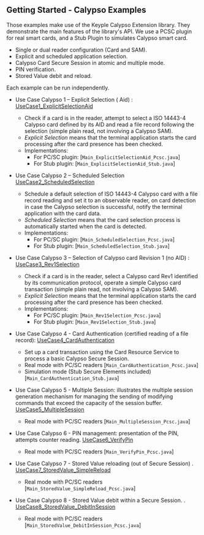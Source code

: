 Getting Started - Calypso Examples
---

Those examples make use of the Keyple Calypso Extension library. They demonstrate the main features of the library's
API. We use a PCSC plugin for real smart cards, and a Stub Plugin to simulates Calypso smart card.

* Single or dual reader configuration (Card and SAM).
* Explicit and scheduled application selection.
* Calypso Card Secure Session in atomic and multiple mode.
* PIN verification.
* Stored Value debit and reload.

Each example can be run independently.

* Use Case Calypso 1 – Explicit Selection (
  Aid) : [UseCase1_ExplicitSelectionAid](https://github.com/eclipse/keyple-card-calypso-lib/tree/main/examples/src/main/java/org/eclipse/keyple/card/calypso/examples/UseCase1_ExplicitSelectionAid)
    * Check if a card is in the reader, attempt to select a ISO 14443-4 Calypso card defined by its AID and read a file
      record following the selection (simple plain read, not involving a Calypso SAM).
    * _Explicit Selection_ means that the terminal application starts the card processing after the card presence has
      been checked.
    * Implementations:
        * For PC/SC plugin: [`Main_ExplicitSelectionAid_Pcsc.java`]
        * For Stub plugin: [`Main_ExplicitSelectionAid_Stub.java`]
* Use Case Calypso 2 – Scheduled
  Selection [UseCase2_ScheduledSelection](https://github.com/eclipse/keyple-card-calypso-lib/tree/main/examples/src/main/java/org/eclipse/keyple/card/calypso/examples/UseCase2_ScheduledSelection)
    * Schedule a default selection of ISO 14443-4 Calypso card with a file record reading and set it to an observable
      reader, on card detection in case the Calypso selection is successful, notify the terminal application with the
      card data.
    * _Scheduled Selection_ means that the card selection process is automatically started when the card is detected.
    * Implementations:
        * For PC/SC plugin: [`Main_ScheduledSelection_Pcsc.java`]
        * For Stub plugin: [`Main_ScheduledSelection_Stub.java`]
* Use Case Calypso 3 – Selection of Calypso card Revision 1 (no
  AID) : [UseCase3_Rev1Selection](https://github.com/eclipse/keyple-card-calypso-lib/tree/main/examples/src/main/java/org/eclipse/keyple/card/calypso/examples/UseCase3_Rev1Selection)
    * Check if a card is in the reader, select a Calypso card Rev1 identified by its communication protocol, operate a
      simple Calypso card transaction (simple plain read, not involving a Calypso SAM).
    * _Explicit Selection_ means that the terminal application starts the card processing after the card presence has
      been checked.
    * Implementations:
        * For PC/SC plugin: [`Main_Rev1Selection_Pcsc.java`]
        * For Stub plugin: [`Main_Rev1Selection_Stub.java`]
* Use Case Calypso 4 - Card Authentication (certified reading of a file
  record):  [UseCase4_CardAuthentication](https://github.com/eclipse/keyple-card-calypso-lib/tree/main/examples/src/main/java/org/eclipse/keyple/card/calypso/examples/UseCase4_CardAuthentication)
    * Set up a card transaction using the Card Resource Service to process a basic Calypso Secure Session.
    * Real mode with PC/SC readers [`Main_CardAuthentication_Pcsc.java`]
    * Simulation mode  (Stub Secure Elements included) [`Main_CardAuthentication_Stub.java`]

* Use Case Calypso 5 - Multiple Session: illustrates the multiple session generation mechanism for managing the
  sending of modifying commands that exceed the capacity of the session
  buffer. [UseCase5_MultipleSession](https://github.com/eclipse/keyple-card-calypso-lib/tree/main/examples/src/main/java/org/eclipse/keyple/card/calypso/examples/UseCase5_MultipleSession)
    * Real mode with PC/SC readers [`Main_MultipleSession_Pcsc.java`]

* Use Case Calypso 6 - PIN management: presentation of the PIN, attempts counter
  reading. [UseCase6_VerifyPin](https://github.com/eclipse/keyple-card-calypso-lib/tree/main/examples/src/main/java/org/eclipse/keyple/card/calypso/examples/UseCase6_VerifyPin)
    * Real mode with PC/SC readers [`Main_VerifyPin_Pcsc.java`]

* Use Case Calypso 7 - Stored Value reloading (out of Secure Session)
  . [UseCase7_StoredValue_SimpleReload](https://github.com/eclipse/keyple-card-calypso-lib/tree/main/examples/src/main/java/org/eclipse/keyple/card/calypso/examples/UseCase7_StoredValue_SimpleReload)
    * Real mode with PC/SC readers [`Main_StoredValue_SimpleReload_Pcsc.java`]

* Use Case Calypso 8 - Stored Value debit within a Secure Session.
  . [UseCase8_StoredValue_DebitInSession](https://github.com/eclipse/keyple-card-calypso-lib/tree/main/examples/src/main/java/org/eclipse/keyple/card/calypso/examples/UseCase8_StoredValue_DebitInSession)
    * Real mode with PC/SC readers [`Main_StoredValue_DebitInSession_Pcsc.java`]
